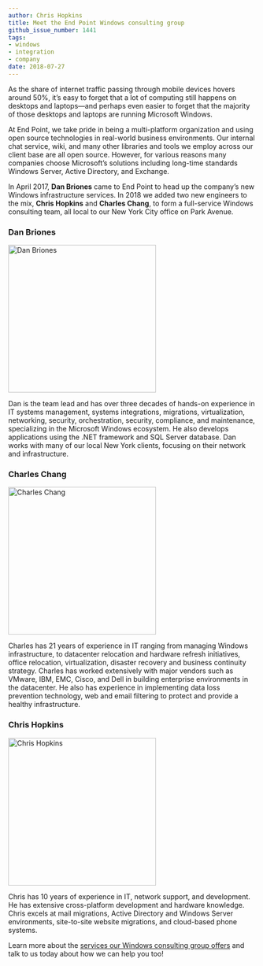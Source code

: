 ```yaml
---
author: Chris Hopkins
title: Meet the End Point Windows consulting group
github_issue_number: 1441
tags:
- windows
- integration
- company
date: 2018-07-27
---
```


As the share of internet traffic passing through mobile devices hovers around 50%, it’s easy to forget that a lot of computing still happens on desktops and laptops—​and perhaps even easier to forget that the majority of those desktops and laptops are running Microsoft Windows.

At End Point, we take pride in being a multi-platform organization and using open source technologies in real-world business environments. Our internal chat service, wiki, and many other libraries and tools we employ across our client base are all open source. However, for various reasons many companies choose Microsoft’s solutions including long-time standards Windows Server, Active Directory, and Exchange.

In April 2017, **Dan Briones** came to End Point to head up the company’s new Windows infrastructure services. In 2018 we added two new engineers to the mix, **Chris Hopkins** and **Charles Chang**, to form a full-service Windows consulting team, all local to our New York City office on Park Avenue.

### Dan Briones

<img style="width: 300px" alt="Dan Briones" src="/blog/2018/07/meet-the-end-point-windows-consulting-group/dan_briones.jpg" />

Dan is the team lead and has over three decades of hands-on experience in IT systems management, systems integrations, migrations, virtualization, networking, security, orchestration, security, compliance, and maintenance, specializing in the Microsoft Windows ecosystem. He also develops applications using the .NET framework and SQL Server database. Dan works with many of our local New York clients, focusing on their network and infrastructure.

### Charles Chang

<img style="width: 300px" alt="Charles Chang" src="/blog/2018/07/meet-the-end-point-windows-consulting-group/charles_chang.jpg" />

Charles has 21 years of experience in IT ranging from managing Windows infrastructure, to datacenter relocation and hardware refresh initiatives, office relocation, virtualization, disaster recovery and business continuity strategy. Charles has worked extensively with major vendors such as VMware, IBM, EMC, Cisco, and Dell in building enterprise environments in the datacenter. He also has experience in implementing data loss prevention technology, web and email filtering to protect and provide a healthy infrastructure.

### Chris Hopkins

<img style="width: 300px" alt="Chris Hopkins" src="/blog/2018/07/meet-the-end-point-windows-consulting-group/chris_hopkins.jpg" />

Chris has 10 years of experience in IT, network support, and development. He has extensive cross-platform development and hardware knowledge. Chris excels at mail migrations, Active Directory and Windows Server environments, site-to-site website migrations, and cloud-based phone systems.

Learn more about the [services our Windows consulting group offers](/technology/windows-systems-consulting) and talk to us today about how we can help you too!
